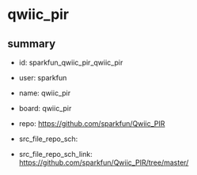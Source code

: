 # qwiic_pir
 
## summary 
* id: sparkfun_qwiic_pir_qwiic_pir
* user: sparkfun
* name: qwiic_pir
* board: qwiic_pir
* repo: https://github.com/sparkfun/Qwiic_PIR



* src_file_repo_sch: 
* src_file_repo_sch_link: https://github.com/sparkfun/Qwiic_PIR/tree/master/






